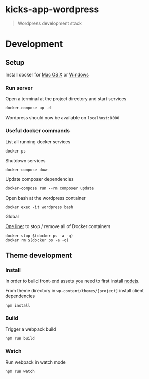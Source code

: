 kicks-app-wordpress
===================

> Wordpress development stack

# Development

## Setup

Install docker for [Mac OS X](https://store.docker.com/editions/community/docker-ce-desktop-mac) or [Windows](https://store.docker.com/editions/community/docker-ce-desktop-windows)

### Run server

Open a terminal at the project directory and start services

```cli
docker-compose up -d
```

Wordpress should now be available on `localhost:8000`

### Useful docker commands

List all running docker services

```cli
docker ps
```

Shutdown services

```cli
docker-compose down
```

Update composer dependencies

```cli
docker-compose run --rm composer update
```

Open bash at the wordpress container

```cli
docker exec -it wordpress bash
```

Global

[One liner](https://coderwall.com/p/ewk0mq/stop-remove-all-docker-containers) to stop / remove all of Docker containers

```cli
docker stop $(docker ps -a -q)
docker rm $(docker ps -a -q)
```

## Theme development

### Install
In order to build front-end assets you need to first install [nodejs](https://nodejs.org/en/).

From theme directory in `wp-content/themes/[project]` install client dependencies

```cli
npm install
```

### Build

Trigger a webpack build

```cli
npm run build
```

### Watch

Run webpack in watch mode

```cli
npm run watch
```
